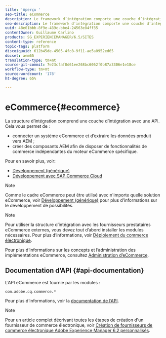 ```yaml
---
title: 'Aperçu '
seo-title: eCommerce
description: Le framework d’intégration comporte une couche d’intégration avec une API
seo-description: Le framework d’intégration comporte une couche d’intégration avec une API
uuid: 48e01bbb-8f9e-489c-bbe4-24563e84ff35
contentOwner: Guillaume Carlino
products: SG_EXPERIENCEMANAGER/6.5/SITES
content-type: reference
topic-tags: platform
discoiquuid: 612b45de-4505-4fc8-9f11-ae5a0952ed65
docset: aem65
translation-type: tm+mt
source-git-commit: 7e23cfaf8d61ee268bc6062f0b87a3306e1e18ce
workflow-type: tm+mt
source-wordcount: '178'
ht-degree: 65%

---
```



# eCommerce{#ecommerce}

La structure d’intégration comprend une couche d’intégration avec une API. Cela vous permet de :

* connecter un système eCommerce et d’extraire les données produit vers AEM ;
* créer des composants AEM afin de disposer de fonctionnalités de commerce indépendantes du moteur eCommerce spécifique.

Pour en savoir plus, voir:

* [Développement (générique)](/help/sites-developing/generic.md)
* [Développement avec SAP Commerce Cloud](/help/sites-developing/sap-commerce-cloud.md)

>[!NOTE]
>
>Comme le cadre eCommerce peut être utilisé avec n&#39;importe quelle solution eCommerce, voir [Développement (générique)](/help/sites-developing/generic.md) pour plus d&#39;informations sur le développement de possibilités.

>[!NOTE]
>
>Pour utiliser la structure d’intégration avec les fournisseurs prestataires eCommerce externes, vous devez tout d’abord installer les modules nécessaires. Pour plus d’informations, voir [Déploiement du commerce électronique](/help/sites-deploying/ecommerce.md).
>
>Pour plus d’informations sur les concepts et l’administration des implémentations eCommerce, consultez [Administration d’eCommerce](/help/sites-administering/ecommerce.md).

## Documentation d’API {#api-documentation}

L’API eCommerce est fournie par les modules :

`com.adobe.cq.commerce.*`

Pour plus d’informations, voir la [documentation de l’API](https://helpx.adobe.com/experience-manager/6-5/sites/developing/using/reference-materials/javadoc/index.html).

>[!NOTE]
>
>Pour un article complet décrivant toutes les étapes de création d&#39;un fournisseur de commerce électronique, voir [Création de fournisseurs de commerce électronique Adobe Experience Manager 6.2 personnalisés](https://helpx.adobe.com/experience-manager/using/ecommerce62.html).
